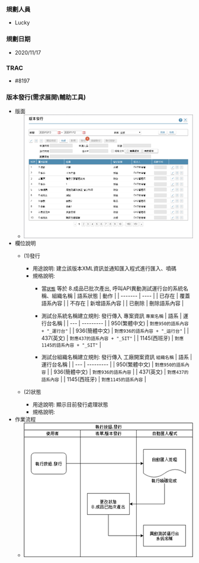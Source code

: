 ### <div id="user">規劃人員</div>
* Lucky

### <div id="updatedate">規劃日期</div>
* 2020/11/17

### <div id="trac">TRAC</div>
* #8197

### <div id="publish">版本發行<path>(需求展開\輔助工具)</path> </div>
* 版面 
  * ![publish]
* 欄位說明
  * <t id="btnpublish">(1)發行</t>
    * 用途說明: 建立該版本XML資訊並通知匯入程式進行匯入、噴碼
    * 規格說明: 
      * 當[`狀態`](#ui_publishlog_stage) 等於 8.成品已批次產出, 呼叫API異動測試運行台的系統名稱、組織名稱
      | 語系狀態 | 動作 |
      | ------- | ---- |
      | 已存在 | 覆蓋語系內容 |
      | 不存在 | 新增語系內容 |
	  | 已刪除 | 刪除語系內容 |

      * 測試台系統名稱建立規則: 發行傳入 專案資訊 `專案名稱`
      | 語系 | 運行台名稱 |
      | --- | --------- |
      | 950(繁體中文) | `對應950的語系內容 + "_運行台"` |
      | 936(簡體中文) | `對應936的語系內容 + "_运行台"` |
      | 437(英文) | `對應437的語系內容 + "_SIT"` |
      | 1145(西班牙) | `對應1145的語系內容 + "_SIT"` |

      * 測試台組織名稱建立規則: 發行傳入 工廠開案資訊 `組織名稱`
      | 語系 | 運行台名稱 |
      | --- | --------- |
      | 950(繁體中文) | `對應950的語系內容` |
      | 936(簡體中文) | `對應936的語系內容` |
      | 437(英文) | `對應437的語系內容` |
      | 1145(西班牙) | `對應1145的語系內容` |

  * <t id="ui_publishlog_stage">(2)狀態</t>
    * 用途說明: 顯示目前發行處理狀態
    * 規格說明: 
* 作業流程
  * ![Publish_Diagram]


<!--圖片-->
[publish]:attachment/Publish.png "版本發行"
[Publish_Diagram]:attachment/Publish_Diagram.png "[作業流程]發行"
